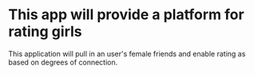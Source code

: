 # This app will provide a platform for rating girls

This application will pull in an user's female friends and enable rating as based on degrees of connection.

